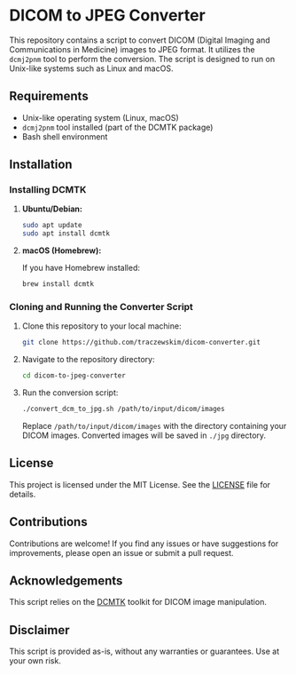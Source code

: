 # DICOM to JPEG Converter

This repository contains a script to convert DICOM (Digital Imaging and Communications in Medicine) images to JPEG format. It utilizes the `dcmj2pnm` tool to perform the conversion. The script is designed to run on Unix-like systems such as Linux and macOS.

## Requirements

- Unix-like operating system (Linux, macOS)
- `dcmj2pnm` tool installed (part of the DCMTK package)
- Bash shell environment

## Installation

### Installing DCMTK

1. **Ubuntu/Debian:**

    ```bash
    sudo apt update
    sudo apt install dcmtk
    ```

2. **macOS (Homebrew):**

    If you have Homebrew installed:

    ```bash
    brew install dcmtk
    ```

### Cloning and Running the Converter Script

1. Clone this repository to your local machine:

    ```bash
    git clone https://github.com/traczewskim/dicom-converter.git
    ```

2. Navigate to the repository directory:

    ```bash
    cd dicom-to-jpeg-converter
    ```

3. Run the conversion script:

    ```bash
    ./convert_dcm_to_jpg.sh /path/to/input/dicom/images
    ```

    Replace `/path/to/input/dicom/images` with the directory containing your DICOM images. Converted images will be saved in `./jpg` directory.

## License

This project is licensed under the MIT License. See the [LICENSE](LICENSE) file for details.

## Contributions

Contributions are welcome! If you find any issues or have suggestions for improvements, please open an issue or submit a pull request.

## Acknowledgements

This script relies on the [DCMTK](https://dcmtk.org/) toolkit for DICOM image manipulation.

## Disclaimer

This script is provided as-is, without any warranties or guarantees. Use at your own risk.
